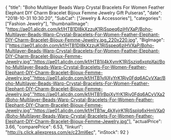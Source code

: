 {
	"title": "Boho Multilayer Beads Warp Crystal Bracelets For Women Feather Elephant DIY Charm Bracelet Bijoux Femme Jewelry Gift Pulseras",
	"date": "2018-10-31 10:30:20",
	"SubCat": ["Jewelry & Accessories"],
	"categories": ["Fashion Jewelry"],
	"thumbnailImage": "https://ae01.alicdn.com/kf/HTB1DI8kXzzuK1RjSspeq6ziHVXaP/Boho-Multilayer-Beads-Warp-Crystal-Bracelets-For-Women-Feather-Elephant-DIY-Charm-Bracelet-Bijoux-Femme-Jewelry.jpg_220x220.jpg",
	"BigImage": ["https://ae01.alicdn.com/kf/HTB1DI8kXzzuK1RjSspeq6ziHVXaP/Boho-Multilayer-Beads-Warp-Crystal-Bracelets-For-Women-Feather-Elephant-DIY-Charm-Bracelet-Bijoux-Femme-Jewelry.jpg","https://ae01.alicdn.com/kf/HTB1il4kXynrK1RjSsziq6xptpXai/Boho-Multilayer-Beads-Warp-Crystal-Bracelets-For-Women-Feather-Elephant-DIY-Charm-Bracelet-Bijoux-Femme-Jewelry.jpg","https://ae01.alicdn.com/kf/HTB1ylljXyYrK1Rjy0Fdq6ACvVXar/Boho-Multilayer-Beads-Warp-Crystal-Bracelets-For-Women-Feather-Elephant-DIY-Charm-Bracelet-Bijoux-Femme-Jewelry.jpg","https://ae01.alicdn.com/kf/HTB1rBpjXyYrK1Rjy0Fdq6ACvVXa2/Boho-Multilayer-Beads-Warp-Crystal-Bracelets-For-Women-Feather-Elephant-DIY-Charm-Bracelet-Bijoux-Femme-Jewelry.jpg","https://ae01.alicdn.com/kf/HTB1w_4kXyjrK1RjSsplq6xHmVXa0/Boho-Multilayer-Beads-Warp-Crystal-Bracelets-For-Women-Feather-Elephant-DIY-Charm-Bracelet-Bijoux-Femme-Jewelry.jpg"],
	"actualPrice": 3.66,
	"comparePrice": 6.53,
	"linkurl": "http://s.click.aliexpress.com/e/c23mI6ec",
	"inStock": 92
}
